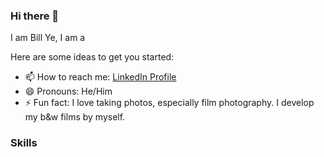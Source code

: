### Hi there 👋
I am Bill Ye, I am a 

Here are some ideas to get you started:
- 📫 How to reach me: [LinkedIn Profile](https://www.linkedin.com/in/bill-ye/)
- 😄 Pronouns: He/Him
- ⚡ Fun fact: I love taking photos, especially film photography. I develop my b&w films by myself. 

### Skills

